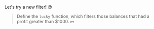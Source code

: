 Let's try a new filter! :wink:

> Define the `lucky` function, which filters those balances that had a profit greater than $1000. :dollar: